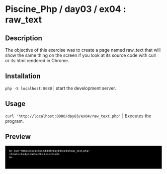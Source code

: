 # Piscine_Php / day03 / ex04 : raw_text

## Description
The objective of this exercise was to create a page named raw_text that will show the same thing on the screen if you look at its source code with curl or its html rendered in Chrome.

## Installation
`php -S localhost:8080` | start the development server.

## Usage
`curl 'http://localhost:8080/day03/ex04/raw_text.php'` | Executes the program.

## Preview
<img src="../../resources/images/raw.png" width="1200">
